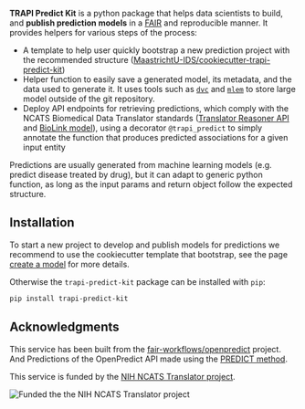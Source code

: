 **TRAPI Predict Kit** is a python package that helps data scientists to build, and **publish prediction models** in a [FAIR](https://www.go-fair.org/fair-principles/) and reproducible manner. It provides helpers for various steps of the process:

* A template to help user quickly bootstrap a new prediction project with the recommended structure ([MaastrichtU-IDS/cookiecutter-trapi-predict-kit](https://github.com/MaastrichtU-IDS/cookiecutter-trapi-predict-kit/))
* Helper function to easily save a generated model, its metadata, and the data used to generate it. It uses tools such as [`dvc`](https://dvc.org/) and [`mlem`](https://mlem.ai/) to store large model outside of the git repository.
* Deploy API endpoints for retrieving predictions, which comply with the NCATS Biomedical Data Translator standards ([Translator Reasoner API](https://github.com/NCATSTranslator/ReasonerAPI) and [BioLink model](https://github.com/biolink/biolink-model)), using a decorator `@trapi_predict` to simply annotate the function that produces predicted associations for a given input entity

Predictions are usually generated from machine learning models (e.g. predict disease treated by drug), but it can adapt to generic python function, as long as the input params and return object follow the expected structure.

## Installation

To start a new project to develop and publish models for predictions we recommend to use the cookiecutter template that bootstrap, see the page [create a model](getting-started/create-model) for more details.

Otherwise the `trapi-predict-kit` package can be installed with `pip`:

```bash
pip install trapi-predict-kit
```

## Acknowledgments​

This service has been built from the [fair-workflows/openpredict](https://github.com/fair-workflows/openpredict) project. And Predictions of the OpenPredict API made using the [PREDICT method](https://www.ncbi.nlm.nih.gov/pmc/articles/PMC3159979/).

This service is funded by the [NIH NCATS Translator project](https://ncats.nih.gov/translator/about).

![Funded the the NIH NCATS Translator project](https://ncats.nih.gov/files/TranslatorGraphic2020_1100x420.jpg)
